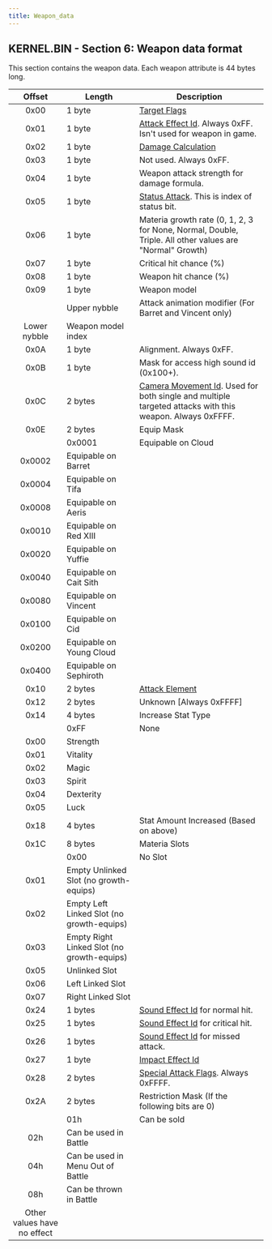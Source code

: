 ```yaml
---
title: Weapon_data
---
```


## KERNEL.BIN - Section 6: Weapon data format

This section contains the weapon data. Each weapon attribute is 44 bytes long.

|           Offset            | Length                                     | Description                                                                                                                                              |
|:---------------------------:|--------------------------------------------|----------------------------------------------------------------------------------------------------------------------------------------------------------|
|            0x00             | 1 byte                                     | [Target Flags](Battle/Targeting_Data.md)                                                                                                     |
|            0x01             | 1 byte                                     | [Attack Effect Id](Battle/Attack_Effect_Id_List.md). Always 0xFF. Isn't used for weapon in game.                                             |
|            0x02             | 1 byte                                     | [Damage Calculation](Battle/Damage_Calculation.md)                                                                                           |
|            0x03             | 1 byte                                     | Not used. Always 0xFF.                                                                                                                                   |
|            0x04             | 1 byte                                     | Weapon attack strength for damage formula.                                                                                                               |
|            0x05             | 1 byte                                     | [Status Attack](Battle/Status_Effects.md). This is index of status bit.                                                                      |
|            0x06             | 1 byte                                     | Materia growth rate (0, 1, 2, 3 for None, Normal, Double, Triple. All other values are "Normal" Growth)                                                  |
|            0x07             | 1 byte                                     | Critical hit chance (%)                                                                                                                                  |
|            0x08             | 1 byte                                     | Weapon hit chance (%)                                                                                                                                    |
|            0x09             | 1 byte                                     | Weapon model                                                                                                                                             |
|                             | Upper nybble                               | Attack animation modifier (For Barret and Vincent only)                                                                                                  |
|        Lower nybble         | Weapon model index                         |                                                                                                                                                          |
|            0x0A             | 1 byte                                     | Alignment. Always 0xFF.                                                                                                                                  |
|            0x0B             | 1 byte                                     | Mask for access high sound id (0x100+).                                                                                                                  |
|            0x0C             | 2 bytes                                    | [Camera Movement Id](Battle/Camera_Movement_Id_List.md). Used for both single and multiple targeted attacks with this weapon. Always 0xFFFF. |
|            0x0E             | 2 bytes                                    | Equip Mask                                                                                                                                               |
|                             | 0x0001                                     | Equipable on Cloud                                                                                                                                       |
|           0x0002            | Equipable on Barret                        |                                                                                                                                                          |
|           0x0004            | Equipable on Tifa                          |                                                                                                                                                          |
|           0x0008            | Equipable on Aeris                         |                                                                                                                                                          |
|           0x0010            | Equipable on Red XIII                      |                                                                                                                                                          |
|           0x0020            | Equipable on Yuffie                        |                                                                                                                                                          |
|           0x0040            | Equipable on Cait Sith                     |                                                                                                                                                          |
|           0x0080            | Equipable on Vincent                       |                                                                                                                                                          |
|           0x0100            | Equipable on Cid                           |                                                                                                                                                          |
|           0x0200            | Equipable on Young Cloud                   |                                                                                                                                                          |
|           0x0400            | Equipable on Sephiroth                     |                                                                                                                                                          |
|            0x10             | 2 bytes                                    | [Attack Element](Battle/Elemental_Data.md)                                                                                                   |
|            0x12             | 2 bytes                                    | Unknown \[Always 0xFFFF\]                                                                                                                                |
|            0x14             | 4 bytes                                    | Increase Stat Type                                                                                                                                       |
|                             | 0xFF                                       | None                                                                                                                                                     |
|            0x00             | Strength                                   |                                                                                                                                                          |
|            0x01             | Vitality                                   |                                                                                                                                                          |
|            0x02             | Magic                                      |                                                                                                                                                          |
|            0x03             | Spirit                                     |                                                                                                                                                          |
|            0x04             | Dexterity                                  |                                                                                                                                                          |
|            0x05             | Luck                                       |                                                                                                                                                          |
|            0x18             | 4 bytes                                    | Stat Amount Increased (Based on above)                                                                                                                   |
|            0x1C             | 8 bytes                                    | Materia Slots                                                                                                                                            |
|                             | 0x00                                       | No Slot                                                                                                                                                  |
|            0x01             | Empty Unlinked Slot (no growth-equips)     |                                                                                                                                                          |
|            0x02             | Empty Left Linked Slot (no growth-equips)  |                                                                                                                                                          |
|            0x03             | Empty Right Linked Slot (no growth-equips) |                                                                                                                                                          |
|            0x05             | Unlinked Slot                              |                                                                                                                                                          |
|            0x06             | Left Linked Slot                           |                                                                                                                                                          |
|            0x07             | Right Linked Slot                          |                                                                                                                                                          |
|            0x24             | 1 bytes                                    | [Sound Effect Id](Battle/Sound_Effect_Id_List.md) for normal hit.                                                                            |
|            0x25             | 1 bytes                                    | [Sound Effect Id](Battle/Sound_Effect_Id_List.md) for critical hit.                                                                          |
|            0x26             | 1 bytes                                    | [Sound Effect Id](Battle/Sound_Effect_Id_List.md) for missed attack.                                                                         |
|            0x27             | 1 byte                                     | [Impact Effect Id](Battle/Impact_Effect_Id_List.md)                                                                                          |
|            0x28             | 2 bytes                                    | [Special Attack Flags](Battle/Special_Attack_Flags.md). Always 0xFFFF.                                                                       |
|            0x2A             | 2 bytes                                    | Restriction Mask (If the following bits are 0)                                                                                                           |
|                             | 01h                                        | Can be sold                                                                                                                                              |
|             02h             | Can be used in Battle                      |                                                                                                                                                          |
|             04h             | Can be used in Menu Out of Battle          |                                                                                                                                                          |
|             08h             | Can be thrown in Battle                    |                                                                                                                                                          |
| Other values have no effect |                                            |                                                                                                                                                          |
